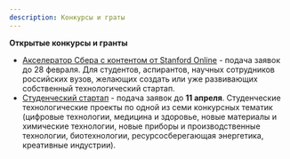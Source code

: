 ```yaml
---
description: Конкурсы и граты
---
```

**Открытые конкурсы и гранты**
* [Акселератор Сбера с контентом от Stanford Online](https://sberstudent.sberclass.ru/?utm_source=vk-post&utm_medium=social_promo&utm_campaign=SberStudent&utm_term=february&utm_content=msuthefirst) - подача заявок до 28 февраля. Для студентов, аспирантов, научных сотрудников российских вузов, желающих создать или уже развивающих собственный технологический стартап.
* [Студенческий стартап](https://fasie.ru/studstartup/) - подача заявок до **11 апреля**. Студенческие технологические проекты по одной из семи конкурсных тематик 
(цифровые технологии, медицина и здоровье, новые материалы и химические технологии, новые приборы и производственные технологии, биотехнологии, ресурсосберегающая энергетика, 
креативные индустрии).
